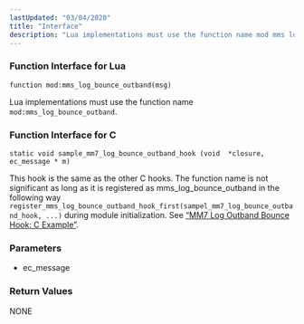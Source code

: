 ```yaml
---
lastUpdated: "03/04/2020"
title: "Interface"
description: "Lua implementations must use the function name mod mms log bounce outband This hook is the same as the other C hooks The function name is not significant as long as it is registered as mms log bounce outband in the following way register mms log bounce outband hook first..."
---
```


### <a name="idp954992"></a> Function Interface for Lua

`function mod:mms_log_bounce_outband(msg)`

Lua implementations must use the function name `mod:mms_log_bounce_outband`.

### <a name="idp957664"></a> Function Interface for C

```
static void sample_mm7_log_bounce_outband_hook (void  *closure,
ec_message * m)
```

This hook is the same as the other C hooks. The function name is not significant as long as it is registered as mms_log_bounce_outband in the following way `register_mms_log_bounce_outband_hook_first(sampel_mm7_log_bounce_outband_hook, ...)` during module initialization. See [“MM7 Log Outband Bounce Hook: C Example”](/momentum/mobile/mobile-developer-guide/mm-7-log-outband-bounce-hook-examples#MM7_Log_Outband_Bounce_Hook.c).

### <a name="idp961200"></a> Parameters

*   ec_message

### <a name="idp970016"></a> Return Values

NONE